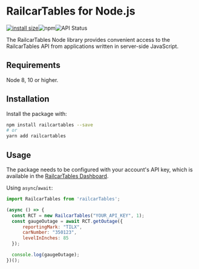 # RailcarTables for Node.js
[![install size](https://packagephobia.com/badge?p=railcartables)](https://packagephobia.com/result?p=railcartables)![npm](https://img.shields.io/npm/dw/railcartables)![API Status](https://img.shields.io/website?down_color=red&down_message=offline&up_color=green&up_message=online&url=https%3A%2F%2Frailcartables.com%2F)

The RailcarTables Node library provides convenient access to the RailcarTables API from applications written in server-side JavaScript.

## Requirements

Node 8, 10 or higher.

## Installation

Install the package with:

```sh
npm install railcartables --save
# or
yarn add railcartables
```

## Usage

The package needs to be configured with your account's API key, which is
available in the [RailcarTables Dashboard](https://railcartables.com/app/dashboard). 


Using `async`/`await`:

```js
import RailcarTables from 'railcarTables';

(async () => {
  const RCT = new RailcarTables("YOUR_API_KEY", 1);
  const gaugeOutage = await RCT.getOutage({
      reportingMark: "TILX",
      carNumber: "350123",
      levelInInches: 85
  });

  console.log(gaugeOutage);
})();
```
